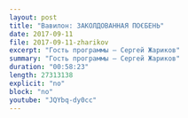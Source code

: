 ```yaml
---
layout: post
title: "Вавилон: ЗАКОЛДОВАННАЯ ПО€БЕНЬ"
date: 2017-09-11
file: 2017-09-11-zharikov
excerpt: "Гость программы — Сергей Жариков"
summary: "Гость программы — Сергей Жариков"
duration: "00:58:23"
length: 27313138
explicit: "no"
block: "no"
youtube: "JQYbq-dy0cc"
---
```

